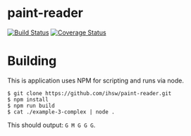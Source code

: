 # paint-reader

[![Build Status](https://travis-ci.org/ihsw/paint-reader.svg?branch=master)](https://travis-ci.org/ihsw/paint-reader)
[![Coverage Status](https://coveralls.io/repos/github/ihsw/paint-reader/badge.svg?branch=master)](https://coveralls.io/github/ihsw/paint-reader?branch=master)

# Building

This is application uses NPM for scripting and runs via node.

    $ git clone https://github.com/ihsw/paint-reader.git
    $ npm install
    $ npm run build
    $ cat ./example-3-complex | node .

This should output: `G M G G G`.
